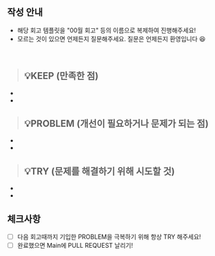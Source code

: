 ## 작성 안내
- 해당 회고 템플릿을 "00월 회고" 등의 이름으로 복제하여 진행해주세요!
- 모르는 것이 있으면 언제든지 질문해주세요. 질문은 언제든지 환영입니다 😆

<br>

> ## 💡KEEP (만족한 점)
- 
- 

> ## 💡PROBLEM (개선이 필요하거나 문제가 되는 점)
- 
- 

> ## 💡TRY (문제를 해결하기 위해 시도할 것)
- 
- 

## 체크사항
- [ ] 다음 회고때까지 기입한 PROBLEM을 극복하기 위해 항상 TRY 해주세요!
- [ ] 완료했으면 Main에 PULL REQUEST 날리기!
